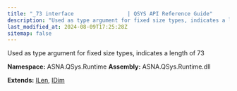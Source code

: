 ```yaml
---
title: "_73 interface                 | QSYS API Reference Guide"
description: "Used as type argument for fixed size types, indicates a length of 73  "
last_modified_at: 2024-08-09T17:25:28Z
sitemap: false
---
```


Used as type argument for fixed size types, indicates a length of 73 

**Namespace:** ASNA.QSys.Runtime
**Assembly:** ASNA.QSys.Runtime.dll

**Extends:** [ILen](/reference/runtime/qsys-runtime/i-len.html), [IDim](/reference/runtime/qsys-runtime/i-dim.html)
<br>
<br>
